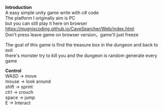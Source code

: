 **Introduction**  
A easy simple unity game write with c# code  
The platform I originally aim is PC  
but you can still play it here on browser  
https://mugnixcoding.github.io/CaveSearcher/Web/index.html  
Don't press leave game on browser version，game'll just freeze  
  
The goal of this game is find the treasure box in the dungeon and back to exit  
there's monster try to kill you and the dungeon is random generate every game  
  
**Control**  
WASD  ->  move  
mouse  ->  look around  
shift  ->  sprint  
ctrl  ->  crouch  
space  ->  jump  
E  ->  Interact  
